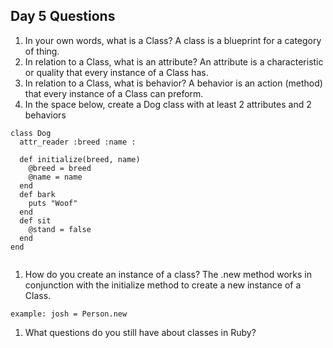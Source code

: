 ## Day 5 Questions

1. In your own words, what is a Class?
A class is a blueprint for a category of thing.
1. In relation to a Class, what is an attribute?
An attribute is a characteristic or quality that every instance of a Class has.
1. In relation to a Class, what is behavior?
A behavior is an action (method) that every instance of a Class can preform.
1. In the space below, create a Dog class with at least 2 attributes and 2 behaviors
```
class Dog
  attr_reader :breed :name :

  def initialize(breed, name)
    @breed = breed
    @name = name
  end
  def bark
    puts "Woof"
  end
  def sit
    @stand = false
  end
end 


```
1. How do you create an instance of a class?
The .new method works in conjunction with the initialize method to create a new instance of a Class.
```
example: josh = Person.new
```
1. What questions do you still have about classes in Ruby?
